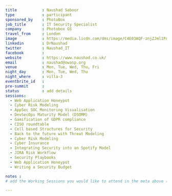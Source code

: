 ```yaml
---
title           : Naushad Saboor
type            : participant
sponsored_by    : PhotoBox
job_title       : IT Security Specialist
company         : Photobox GS
travel_from     : London
image           : https://media.licdn.com/dms/image/C4E03AQF-znjZJml1PA/profile-displayphoto-shrink_800_800/0?e=1531958400&v=beta&t=rIvNryNU1JajPWkXAm4kvINPs2HRLY1jzIy7HAVaeFM
linkedin        : DrNaushad
twitter         : Naushad_IT
facebook        :
website         : https://www.naushad.co.uk/
email           : naushad@owasp.org
venue           : Mon, Tue, Wed, Thu, Fri
night_day       : Mon, Tue, Wed, Thu
night_where     : villa-3
eventbrite_id   :
pre-summit      :
status          : add details
sessions:
  - Web Application Honeypot
  - Cyber Risk Modeling
  - AppSec SOC Monitoring Visualisation
  - DevSecOps Maturity Model (DSOMM)
  - Gamification of GDPR compliance
  - CISO roundtable
  - Cell based Structures for Security
  - Back to the future with Threat Modeling
  - Cyber Risk Modeling
  - Cyber Insurance
  - Integrating Security into an Spotify Model
  - JIRA Risk Workflow
  - Security Playbooks
  - Web Application Honeypot
  - Writing a Security Budget

notes :
# add the Working Sessions you would like to attend in the meta above (use the session's title) e.g. sessions (one per line): -Security Playbooks Diagrams -Hackathon Daily Sessions

---
```


<!-- put more details about participant here -->
